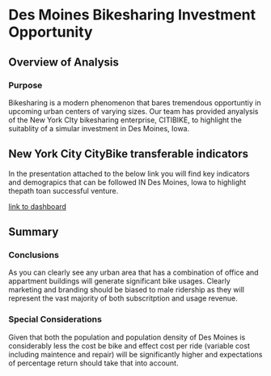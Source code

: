 # Des Moines Bikesharing Investment Opportunity


## Overview of Analysis

### Purpose
Bikesharing is a modern phenomenon that bares tremendous opportuntiy in upcoming urban centers of varying sizes.  Our team has provided anyalysis of the New York CIty bikesharing enterprise, CITIBIKE, to highlight the suitablity of a simular investment in Des Moines, Iowa.

## New York City CityBike transferable indicators
In the presentation attached to the below link you will find key indicators and demograpics that can be followed IN Des Moines, Iowa to highlight thepath toan successful venture. 

[link to dashboard](https://public.tableau.com/profile/alonzo.dority#!/vizhome/BikeShare_16109050370940/BikeShare?publish=yes)

## Summary

### Conclusions
As you can clearly see any urban area that has a combination of office and appartment buildings will generate significant bike usages.  Clearly marketing and branding should be biased to male ridership as they will represent the vast majority of both subscritption and usage revenue.   

### Special Considerations
Given that both the population and population density of Des Moines is considerably less the cost be bike and effect cost per ride (variable cost including maintence and repair) will be significantly higher and expectations of percentage return should take that into account.  

